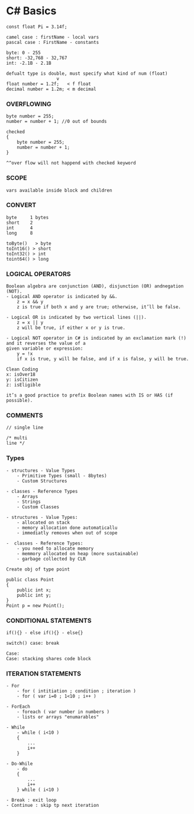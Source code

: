 ﻿# C# Basics 
```
const float Pi = 3.14f;

camel case : firstName - local vars
pascal case : FirstName - constants

byte: 0 - 255
short: -32,768 - 32,767
int: -2.1B - 2.1B

defualt type is double, must specify what kind of num (float)
                   v
float number = 1.2f;   < f float
decimal number = 1.2m; < m decimal
```

### OVERFLOWING ###
```
byte number = 255;
number = number + 1; //0 out of bounds

checked
{
    byte number = 255;
    number = number + 1;
}

^^over flow will not happend with checked keyword
```

### SCOPE ###
```vars available inside block and children```

### CONVERT ###
```
byte     1 bytes
short    2
int      4
long     8

toByte()   > byte
toInt16() > short
toInt32() > int
toint64() > long
```

### LOGICAL OPERATORS ###
```
Boolean algebra are conjunction (AND), disjunction (OR) andnegation (NOT).
- Logical AND operator is indicated by &&.
    z = x && y
    z is true if both x and y are true; otherwise, it’ll be false.

- Logical OR is indicated by two vertical lines (||). 
    z = x || y
    z will be true, if either x or y is true.

- Logical NOT operator in C# is indicated by an exclamation mark (!) and it reverses the value of a
given variable or expression:
    y = !x
    if x is true, y will be false, and if x is false, y will be true.

Clean Coding
x: isOver18
y: isCitizen
z: isEligible

it’s a good practice to prefix Boolean names with IS or HAS (if possible).
```

### COMMENTS ###
```
// single line

/* multi
line */
```

### Types ###
```
- structures - Value Types
    - Primitive Types (small - 8bytes)
    - Custom Structures

- classes - Reference Types
    - Arrays
    - Strings
    - Custom Classes

- structures - Value Types:
    - allocated on stack
    - memory allocation done automaticallu
    - immediatly removes when out of scope

-  classes - Reference Types:
    - you need to allocate memory
    - memmory allocated on heap (more sustainable)
    - garbage collected by CLR
```
```
Create obj of type point

public class Point
{
    public int x;
    public int y;
}
Point p = new Point();
```

### CONDITIONAL STATEMENTS ###
```
if(){} - else if(){} - else{}

switch() case: break

Case:
Case: stacking shares code block
```

### ITERATION STATEMENTS ###
```
- For
    - for ( intitiation ; condition ; iteration )
    - for ( var i=0 ; 1<10 ; i++ )

- ForEach
    - foreach ( var number in numbers )
    - lists or arrays "enumarables"

- While
    - while ( i<10 )
    {
        ...
        i++
    }

- Do-While
    - do 
    {
        ...
        i++
    } while ( i<10 )

- Break : exit loop 
- Continue : skip tp next iteration

```

